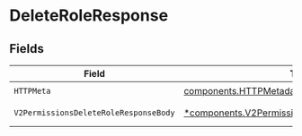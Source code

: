 # DeleteRoleResponse


## Fields

| Field                                                                                                             | Type                                                                                                              | Required                                                                                                          | Description                                                                                                       |
| ----------------------------------------------------------------------------------------------------------------- | ----------------------------------------------------------------------------------------------------------------- | ----------------------------------------------------------------------------------------------------------------- | ----------------------------------------------------------------------------------------------------------------- |
| `HTTPMeta`                                                                                                        | [components.HTTPMetadata](../../models/components/httpmetadata.md)                                                | :heavy_check_mark:                                                                                                | N/A                                                                                                               |
| `V2PermissionsDeleteRoleResponseBody`                                                                             | [*components.V2PermissionsDeleteRoleResponseBody](../../models/components/v2permissionsdeleteroleresponsebody.md) | :heavy_minus_sign:                                                                                                | Role deleted successfully                                                                                         |